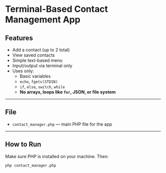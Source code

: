 # Terminal-Based Contact Management App

## Features

- Add a contact (up to 2 total)
- View saved contacts
- Simple text-based menu
- Input/output via terminal only
- Uses only:
  - Basic variables
  - `echo`, `fgets(STDIN)`
  - `if`, `else`, `switch`, `while`
  - **No arrays, loops like `for`, JSON, or file system**

---

## File

- `contact_manager.php` — main PHP file for the app

---

## How to Run

Make sure PHP is installed on your machine. Then:

```bash
php contact_manager.php
```
